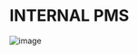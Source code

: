 # INTERNAL PMS 
![image](https://github.com/Subham-Maity/staystats/assets/97989643/bae726f9-7b67-4d18-8511-661c63dd12f5)


